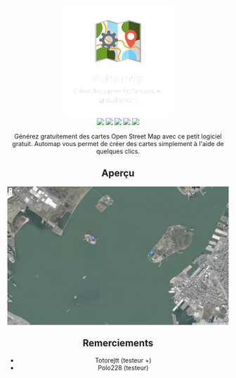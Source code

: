 <p align="center">
<br>
<img src="img/logo1.png" width="50%">
<br>
<img src="https://img.shields.io/github/repo-size/automap-organization/automap">
<img src="https://img.shields.io/github/downloads/automap-organization/automap/total">
<img src="https://img.shields.io/website?down_color=red&down_message=offline&up_color=green&up_message=online&url=https://automap-organization.github.io">
<img src="https://img.shields.io/github/commit-activity/w/automap-organization/automap">
<img src="https://img.shields.io/github/issues/automap-organization/automap">


<p align="center">Générez gratuitement des cartes Open Street Map avec ce petit logiciel gratuit. Automap vous permet de créer des cartes simplement à l'aide de quelques clics.</p>
<h2 align="center">Aperçu</h2>
<img  align="center" src="img/capture.png">
<h2 align="center">Remerciements</h2>
<ul align="center">
    <li>Totorejtt (testeur +)</li>
    <li>Polo228 (testeur)</li>
</ul>
</p>
